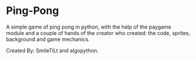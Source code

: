# Ping-Pong
A simple game of ping pong in python, with the help of the paygame module and a couple of hands of the creator who created: the code, sprites, background and game mechanics.

Created By: SmileTILt and algopython.
